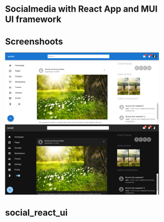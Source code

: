 # Socialmedia with React App and MUI UI framework

# Screenshoots
<img src="src/assets/social1.png" alt="screen 1" >
<img src="src/assets/social2.png" alt="screen 2">


# social_react_ui
